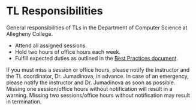 # TL Responsibilities

General responsibilities of TLs in the Department of Computer Science at Allegheny College.

- Attend all assigned sessions.
- Hold two hours of office hours each week.
- Fulfill expected duties as outlined in the [Best Practices document](best_practices.md).


If you must miss a session or office hours, please notify the instructor and the TL coordinator, Dr. Jumadinova, in advance. In case of an emergency, please notify the instructor and Dr. Jumadinova as soon as possible. Missing one session/office hours without notification will result in a warning. Missing two sessions/office hours without notification may result in termination.
